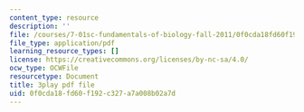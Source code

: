 ```yaml
---
content_type: resource
description: ''
file: /courses/7-01sc-fundamentals-of-biology-fall-2011/0f0cda18fd60f192c327a7a008b02a7d_BIIWlZqWxKg.pdf
file_type: application/pdf
learning_resource_types: []
license: https://creativecommons.org/licenses/by-nc-sa/4.0/
ocw_type: OCWFile
resourcetype: Document
title: 3play pdf file
uid: 0f0cda18-fd60-f192-c327-a7a008b02a7d
---
```

